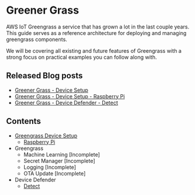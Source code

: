 # Greener Grass

AWS IoT Greengrass a service that has grown a lot in the last couple years. This guide serves as a reference architecture for deploying and managing greengrass components.

We will be covering all existing and future features of Greengrass with a strong focus on practical examples you can follow along with.

## Released Blog posts

* [Greener Grass - Device Setup](https://devopstar.com/2019/11/24/greener-grass-device-setup/)
* [Greener Grass - Device Setup - Raspberry Pi](https://devopstar.com/2019/11/24/greener-grass-device-setup-raspberry-pi/)
* [Greener Grass - Device Defender - Detect](https://devopstar.com/2019/11/24/greener-grass-device-defender-detect/)

## Contents

* [Greengrass Device Setup](.blog/device-setup/README.md)
  * [Raspberry Pi](.blog/device-setup-raspberry-pi/README.md)
* Greengrass
  * Machine Learning [Incomplete]
  * Secret Manager [Incomplete]
  * Logging [Incomplete]
  * OTA Update [Incomplete]
* Device Defender
  * [Detect](.blog/device-defender-detect/README.md)
